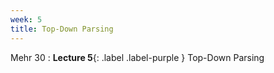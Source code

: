 ```yaml
---
week: 5
title: Top-Down Parsing
---
```


Mehr 30
: **Lecture 5**{: .label .label-purple } Top-Down Parsing